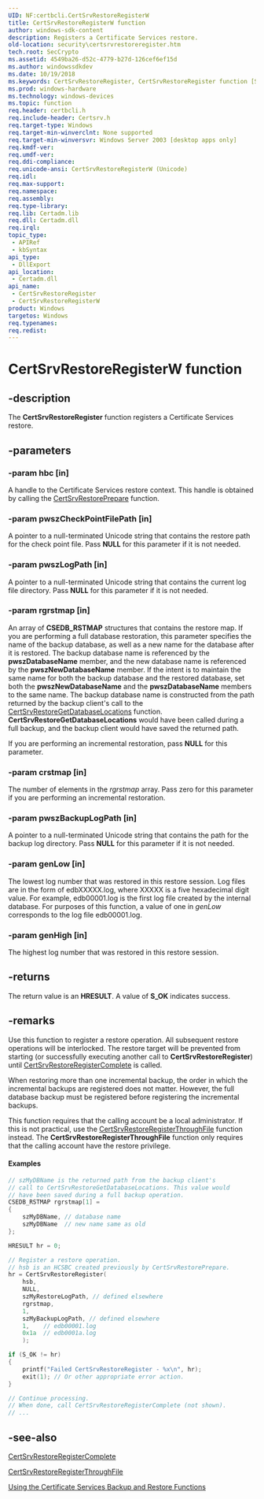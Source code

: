 ```yaml
---
UID: NF:certbcli.CertSrvRestoreRegisterW
title: CertSrvRestoreRegisterW function
author: windows-sdk-content
description: Registers a Certificate Services restore.
old-location: security\certsrvrestoreregister.htm
tech.root: SecCrypto
ms.assetid: 4549ba26-d52c-4779-b27d-126cef6ef15d
ms.author: windowssdkdev
ms.date: 10/19/2018
ms.keywords: CertSrvRestoreRegister, CertSrvRestoreRegister function [Security], CertSrvRestoreRegisterW, FNCERTSRVRESTOREREGISTERW, FNCERTSRVRESTOREREGISTERW function [Security], _certsrv_certsrvrestoreregister, certbcli/CertSrvRestoreRegister, certbcli/CertSrvRestoreRegisterW, certbcli/FNCERTSRVRESTOREREGISTERW, security.certsrvrestoreregister
ms.prod: windows-hardware
ms.technology: windows-devices
ms.topic: function
req.header: certbcli.h
req.include-header: Certsrv.h
req.target-type: Windows
req.target-min-winverclnt: None supported
req.target-min-winversvr: Windows Server 2003 [desktop apps only]
req.kmdf-ver: 
req.umdf-ver: 
req.ddi-compliance: 
req.unicode-ansi: CertSrvRestoreRegisterW (Unicode)
req.idl: 
req.max-support: 
req.namespace: 
req.assembly: 
req.type-library: 
req.lib: Certadm.lib
req.dll: Certadm.dll
req.irql: 
topic_type:
 - APIRef
 - kbSyntax
api_type:
 - DllExport
api_location:
 - Certadm.dll
api_name:
 - CertSrvRestoreRegister
 - CertSrvRestoreRegisterW
product: Windows
targetos: Windows
req.typenames: 
req.redist: 
---
```


# CertSrvRestoreRegisterW function


## -description


The <b>CertSrvRestoreRegister</b> function registers a Certificate Services restore.


## -parameters




### -param hbc [in]

A handle to the Certificate Services restore context. This handle is obtained by calling 
the <a href="https://msdn.microsoft.com/en-us/library/Aa377007(v=VS.85).aspx">CertSrvRestorePrepare</a> function.


### -param pwszCheckPointFilePath [in]

A pointer to a null-terminated Unicode string that contains the restore path for the check point file. Pass <b>NULL</b> for this parameter if it is not needed.


### -param pwszLogPath [in]

A pointer to a null-terminated Unicode string that contains the current log file directory. Pass <b>NULL</b> for this parameter if it is not needed.


### -param rgrstmap [in]

An array of <b>CSEDB_RSTMAP</b> structures that contains the restore map. If you are performing a full database restoration, this parameter specifies the name of the backup database, as well as a new name for the database after it is restored. The backup database name is referenced by the <b>pwszDatabaseName</b> member, and the new database name is referenced by the <b>pwszNewDatabaseName</b> member. If the intent is to maintain the same name for both the backup database and the restored database, set both the <b>pwszNewDatabaseName</b> and the <b>pwszDatabaseName</b> members to the same name. The backup database name is constructed from the path returned by the backup client's call to 
the <a href="https://msdn.microsoft.com/en-us/library/Aa377003(v=VS.85).aspx">CertSrvRestoreGetDatabaseLocations</a> function. <b>CertSrvRestoreGetDatabaseLocations</b> would have been called during a full backup, and the backup client would have saved the returned path.

If you are performing an incremental restoration, pass <b>NULL</b> for this parameter.


### -param crstmap [in]

The number of elements in the <i>rgrstmap</i> array. Pass zero for this parameter if you are performing an incremental restoration.


### -param pwszBackupLogPath [in]

A pointer to a null-terminated Unicode string that contains the path for the backup log directory. Pass <b>NULL</b> for this parameter if it is not needed.


### -param genLow [in]

The lowest log number that was restored in this restore session. Log files are in the form of edbXXXXX.log, where XXXXX is a five hexadecimal digit value. For example, edb00001.log is the first log file created by the internal database. For purposes of this function, a value of one in <i>genLow</i> corresponds to the log file edb00001.log.


### -param genHigh [in]

The highest log number that was restored in this restore session.


## -returns



The return value is an <b>HRESULT</b>. A value of <b>S_OK</b> indicates success.




## -remarks



Use this function to register a restore operation. All subsequent restore operations will be interlocked. The restore target will be prevented from starting (or successfully executing another call to <b>CertSrvRestoreRegister</b>) until 
<a href="https://msdn.microsoft.com/en-us/library/Aa377015(v=VS.85).aspx">CertSrvRestoreRegisterComplete</a> is called.

When restoring more than one incremental backup, the order in which the incremental backups are registered does not matter. However, the full database backup must be registered before registering the incremental backups.

This function requires that the calling account be  a local administrator. If this is not practical, use the <a href="https://msdn.microsoft.com/en-us/library/Aa377018(v=VS.85).aspx">CertSrvRestoreRegisterThroughFile</a> function instead. The <b>CertSrvRestoreRegisterThroughFile</b> function only requires that the calling account have the restore privilege.


#### Examples


```cpp
// szMyDBName is the returned path from the backup client's
// call to CertSrvRestoreGetDatabaseLocations. This value would
// have been saved during a full backup operation.
CSEDB_RSTMAP rgrstmap[1] = 
{ 
    szMyDBName, // database name
    szMyDBName  // new name same as old
};

HRESULT hr = 0;

// Register a restore operation.
// hsb is an HCSBC created previously by CertSrvRestorePrepare.
hr = CertSrvRestoreRegister( 
    hsb,
    NULL,
    szMyRestoreLogPath, // defined elsewhere
    rgrstmap,
    1,
    szMyBackupLogPath, // defined elsewhere
    1,    // edb00001.log
    0x1a  // edb0001a.log
    );

if (S_OK != hr)
{
    printf("Failed CertSrvRestoreRegister - %x\n", hr);
    exit(1); // Or other appropriate error action.
}

// Continue processing.
// When done, call CertSrvRestoreRegisterComplete (not shown).
// ...
```





## -see-also




<a href="https://msdn.microsoft.com/en-us/library/Aa377015(v=VS.85).aspx">CertSrvRestoreRegisterComplete</a>



<a href="https://msdn.microsoft.com/en-us/library/Aa377018(v=VS.85).aspx">CertSrvRestoreRegisterThroughFile</a>



<a href="https://msdn.microsoft.com/en-us/library/Aa388174(v=VS.85).aspx">Using the Certificate Services Backup and Restore Functions</a>
 

 

